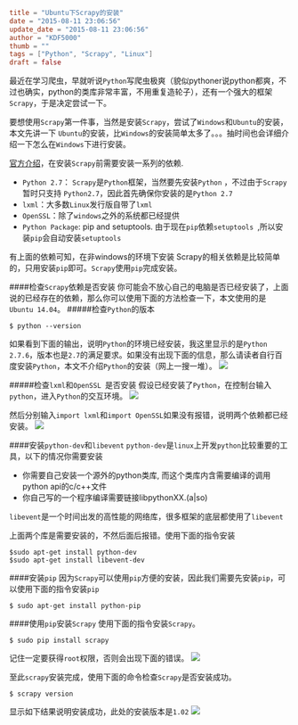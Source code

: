 ```toml
title = "Ubuntu下Scrapy的安装"
date = "2015-08-11 23:06:56"
update_date = "2015-08-11 23:06:56"
author = "KDF5000"
thumb = ""
tags = ["Python", "Scrapy", "Linux"]
draft = false
```
最近在学习爬虫，早就听说`Python`写爬虫极爽（貌似pythoner说python都爽，不过也确实，python的类库非常丰富，不用重复造轮子），还有一个强大的框架`Scrapy`，于是决定尝试一下。

要想使用`Scrapy`第一件事，当然是安装`Scrapy`，尝试了`Windows`和`Ubuntu`的安装，本文先讲一下 `Ubuntu`的安装，比`Windows`的安装简单太多了。。。抽时间也会详细介绍一下怎么在`Windows`下进行安装。

[官方介绍](http://scrapy-chs.readthedocs.org/zh_CN/latest/intro/install.html#ubuntu-9-10)，在安装`Scrapy`前需要安装一系列的依赖.
*  `Python 2.7`： `Scrapy`是`Python`框架，当然要先安装`Python` ，不过由于`Scrapy`暂时只支持 `Python2.7`，因此首先确保你安装的是`Python 2.7`
*  `lxml`：大多数`Linux`发行版自带了`lxml`
*  `OpenSSL`：除了`windows`之外的系统都已经提供
*  `Python Package`: pip and setuptools. 由于现在`pip`依赖`setuptools `,所以安装`pip`会自动安装`setuptools `

有上面的依赖可知，在非windows的环境下安装 Scrapy的相关依赖是比较简单的，只用安装`pip`即可。`Scrapy`使用`pip`完成安装。

<!--more-->

####检查`Scrapy`依赖是否安装
你可能会不放心自己的电脑是否已经安装了，上面说的已经存在的依赖，那么你可以使用下面的方法检查一下，本文使用的是`Ubuntu 14.04`。
#####检查`Python`的版本
```
$ python --version
```
如果看到下面的输出，说明`Python`的环境已经安装，我这里显示的是`Python 2.7.6`，版本也是`2.7`的满足要求。如果没有出现下面的信息，那么请读者自行百度安装`Python`，本文不介绍`Python`的安装（网上一搜一堆）。
![](@media/archive/img_scrapy_python.png)

#####检查`lxml`和`OpenSSL `是否安装
假设已经安装了`Python`，在控制台输入`python`，进入`Python`的交互环境。
![](@media/archive/img_scrapy_lxml_ssl.png)

然后分别输入`import lxml`和`import OpenSSL`如果没有报错，说明两个依赖都已经安装。
![](@media/archive/img_scrapy_lxml_openssl.png)

####安装`python-dev`和`libevent`
`python-dev`是`linux`上开发`python`比较重要的工具，以下的情况你需要安装
* 你需要自己安装一个源外的python类库, 而这个类库内含需要编译的调用python api的c/c++文件
* 你自己写的一个程序编译需要链接libpythonXX.(a|so)

`libevent`是一个时间出发的高性能的网络库，很多框架的底层都使用了`libevent`

上面两个库是需要安装的，不然后面后报错。使用下面的指令安装
```
$sudo apt-get install python-dev
$sudo apt-get install libevent-dev
```
####安装`pip`
因为`Scrapy`可以使用`pip`方便的安装，因此我们需要先安装`pip`，可以使用下面的指令安装`pip`
```
$ sudo apt-get install python-pip
```

####使用`pip`安装`Scrapy`
使用下面的指令安装`Scrapy`。
```
$ sudo pip install scrapy
```
记住一定要获得`root`权限，否则会出现下面的错误。
![](@media/archive/img_scrapy_exception.png)

至此`scrapy`安装完成，使用下面的命令检查`Scrapy`是否安装成功。
```
$ scrapy version
```
显示如下结果说明安装成功，此处的安装版本是`1.02`
![](@media/archive/img_scrapy_version.png)


